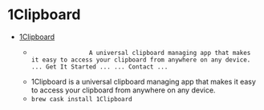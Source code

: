 # 1Clipboard
- [1Clipboard](http://1clipboard.io/)
  -  					A universal clipboard managing app that makes it easy to access your clipboard from anywhere on any device.				 ... Get It Started ... ... Contact ...
  - 1Clipboard is a universal clipboard managing app that makes it easy to access your clipboard from anywhere on any device.
  - `brew cask install 1Clipboard`
